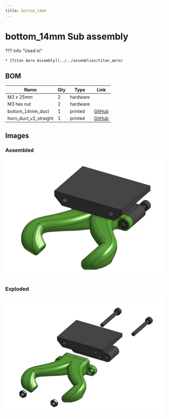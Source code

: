 ```yaml
---
title: bottom_14mm
---
```



# bottom_14mm Sub assembly




??? info "Used in"
    
    * [Titan Aero Assembly](../../assemblies/titan_aero)
    



## BOM

| Name | Qty | Type | Link |
| ---- | --- | ---- | ---- |
| M3 x 25mm | 2 | hardware |  |
| M3 hex nut | 2 | hardware |  |
| bottom_14mm_duct | 1 | printed | [GitHub](https://github.com/pkucmus/EVA/tree/master/stl/Bottoms/bottom_14mm_duct.stl) |
| horn_duct_v2_straight | 1 | printed | [GitHub](https://github.com/pkucmus/EVA/tree/master/stl/horn_duct_v2_straight.stl) |


## Images

### Assembled

![](../assets/images/sub_assemblies/bottom_14mm.png)

### Exploded

![](../assets/images/sub_assemblies/bottom_14mm_exploded.png)